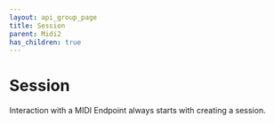 ```yaml
---
layout: api_group_page
title: Session
parent: Midi2
has_children: true
---
```


# Session

Interaction with a MIDI Endpoint always starts with creating a session.

